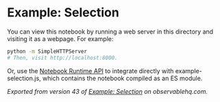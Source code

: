 # Example: Selection

You can view this notebook by running a web server in this directory and
visiting it as a webpage. For example:

```sh
python -m SimpleHTTPServer
# Then, visit http://localhost:8000.
```

Or, use the [Notebook Runtime API](https://github.com/observablehq/notebook-runtime) to
integrate directly with example-selection.js, which contains the notebook compiled as an
ES module.

*Exported from version 43 of [Example: Selection](https://beta.observablehq.com/@milafrerichs/example-selection) on observablehq.com.*